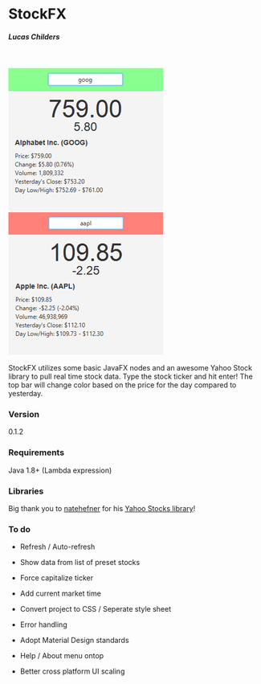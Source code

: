 # StockFX
##### Lucas Childers
&nbsp;

![scr1](https://raw.githubusercontent.com/LucasChilders/StockFX/master/assets/screen1.PNG "Screen Shot 1")
![scr2](https://raw.githubusercontent.com/LucasChilders/StockFX/master/assets/screen2.PNG "Screen Shot 2")

StockFX utilizes some basic JavaFX nodes and an awesome Yahoo Stock library to pull real time stock data. Type the stock ticker and hit enter! The top bar will change color based on the price for the day compared to yesterday.

### Version
0.1.2

### Requirements
Java 1.8+ (Lambda expression)

### Libraries
Big thank you to [natehefner] for his [Yahoo Stocks library]!

### To do
* Refresh / Auto-refresh
* Show data from list of preset stocks
* Force capitalize ticker
* Add current market time
* Convert project to CSS / Seperate style sheet
* Error handling
* Adopt Material Design standards
* Help / About menu ontop
* Better cross platform UI scaling


   [natehefner]: <https://github.com/natehefner/>
   [Yahoo Stocks library]: <https://github.com/natehefner/yahoostocks-java>
